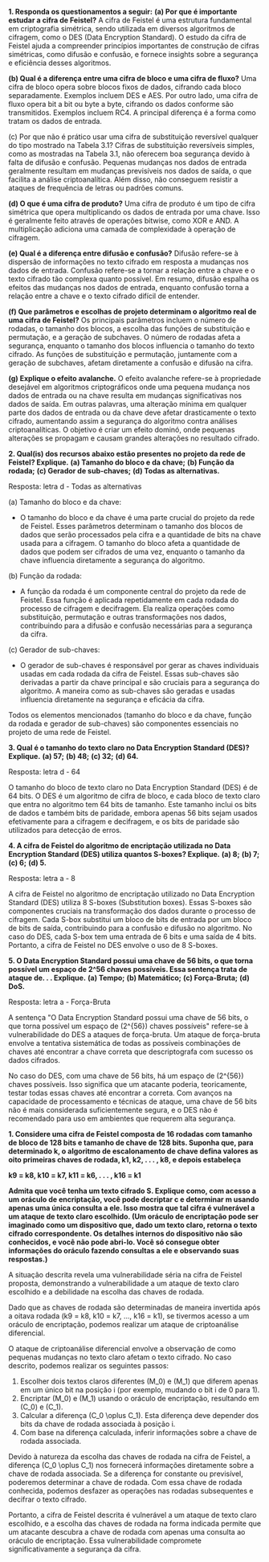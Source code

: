 **1. Responda os questionamentos a seguir:**
**(a) Por que é importante estudar a cifra de Feistel?**
A cifra de Feistel é uma estrutura fundamental em criptografia simétrica, sendo utilizada em diversos algoritmos de cifragem, como o DES (Data Encryption Standard). O estudo da cifra de Feistel ajuda a compreender princípios importantes de construção de cifras simétricas, como difusão e confusão, e fornece insights sobre a segurança e eficiência desses algoritmos.

**(b) Qual é a diferença entre uma cifra de bloco e uma cifra de fluxo?**
Uma cifra de bloco opera sobre blocos fixos de dados, cifrando cada bloco separadamente. Exemplos incluem DES e AES. Por outro lado, uma cifra de fluxo opera bit a bit ou byte a byte, cifrando os dados conforme são transmitidos. Exemplos incluem RC4. A principal diferença é a forma como tratam os dados de entrada.

(c) Por que não é prático usar uma cifra de substituição reversível qualquer do tipo mostrado na Tabela 3.1?
Cifras de substituição reversíveis simples, como as mostradas na Tabela 3.1, não oferecem boa segurança devido à falta de difusão e confusão. Pequenas mudanças nos dados de entrada geralmente resultam em mudanças previsíveis nos dados de saída, o que facilita a análise criptoanalítica. Além disso, não conseguem resistir a ataques de frequência de letras ou padrões comuns.

**(d) O que é uma cifra de produto?**
Uma cifra de produto é um tipo de cifra simétrica que opera multiplicando os dados de entrada por uma chave. Isso é geralmente feito através de operações bitwise, como XOR e AND. A multiplicação adiciona uma camada de complexidade à operação de cifragem.

**(e) Qual é a diferença entre difusão e confusão?**
Difusão refere-se à dispersão de informações no texto cifrado em resposta a mudanças nos dados de entrada. Confusão refere-se a tornar a relação entre a chave e o texto cifrado tão complexa quanto possível. Em resumo, difusão espalha os efeitos das mudanças nos dados de entrada, enquanto confusão torna a relação entre a chave e o texto cifrado difícil de entender.

**(f) Que parâmetros e escolhas de projeto determinam o algoritmo real de uma cifra de Feistel?**
Os principais parâmetros incluem o número de rodadas, o tamanho dos blocos, a escolha das funções de substituição e permutação, e a geração de subchaves. O número de rodadas afeta a segurança, enquanto o tamanho dos blocos influencia o tamanho do texto cifrado. As funções de substituição e permutação, juntamente com a geração de subchaves, afetam diretamente a confusão e difusão na cifra.

**(g) Explique o efeito avalanche.**
O efeito avalanche refere-se à propriedade desejável em algoritmos criptográficos onde uma pequena mudança nos dados de entrada ou na chave resulta em mudanças significativas nos dados de saída. Em outras palavras, uma alteração mínima em qualquer parte dos dados de entrada ou da chave deve afetar drasticamente o texto cifrado, aumentando assim a segurança do algoritmo contra análises criptoanalíticas. O objetivo é criar um efeito dominó, onde pequenas alterações se propagam e causam grandes alterações no resultado cifrado.


**2. Qual(is) dos recursos abaixo estão presentes no projeto da rede de Feistel? Explique.**
**(a) Tamanho do bloco e da chave;**
**(b) Função da rodada;**
**(c) Gerador de sub-chaves;**
**(d) Todas as alternativas.**

Resposta: letra d - Todas as alternativas

(a) Tamanho do bloco e da chave:
   - O tamanho do bloco e da chave é uma parte crucial do projeto da rede de Feistel. Esses parâmetros determinam o tamanho dos blocos de dados que serão processados pela cifra e a quantidade de bits na chave usada para a cifragem. O tamanho do bloco afeta a quantidade de dados que podem ser cifrados de uma vez, enquanto o tamanho da chave influencia diretamente a segurança do algoritmo.

(b) Função da rodada:
   - A função da rodada é um componente central do projeto da rede de Feistel. Essa função é aplicada repetidamente em cada rodada do processo de cifragem e decifragem. Ela realiza operações como substituição, permutação e outras transformações nos dados, contribuindo para a difusão e confusão necessárias para a segurança da cifra.

(c) Gerador de sub-chaves:
   - O gerador de sub-chaves é responsável por gerar as chaves individuais usadas em cada rodada da cifra de Feistel. Essas sub-chaves são derivadas a partir da chave principal e são cruciais para a segurança do algoritmo. A maneira como as sub-chaves são geradas e usadas influencia diretamente na segurança e eficácia da cifra.

Todos os elementos mencionados (tamanho do bloco e da chave, função da rodada e gerador de sub-chaves) são componentes essenciais no projeto de uma rede de Feistel.

**3. Qual é o tamanho do texto claro no Data Encryption Standard (DES)? Explique.**
**(a) 57;**
**(b) 48;**
**(c) 32;**
**(d) 64.**

Resposta: letra d - 64

O tamanho do bloco de texto claro no Data Encryption Standard (DES) é de 64 bits. O DES é um algoritmo de cifra de bloco, e cada bloco de texto claro que entra no algoritmo tem 64 bits de tamanho. Este tamanho inclui os bits de dados e também bits de paridade, embora apenas 56 bits sejam usados efetivamente para a cifragem e decifragem, e os bits de paridade são utilizados para detecção de erros.

**4. A cifra de Feistel do algoritmo de encriptação utilizada no Data Encryption Standard (DES) utiliza quantos S-boxes? Explique.**
**(a) 8;**
**(b) 7;**
**(c) 6;**
**(d) 5.**

Resposta: letra a - 8

A cifra de Feistel no algoritmo de encriptação utilizado no Data Encryption Standard (DES) utiliza 8 S-boxes (Substitution boxes). Essas S-boxes são componentes cruciais na transformação dos dados durante o processo de cifragem. Cada S-box substitui um bloco de bits de entrada por um bloco de bits de saída, contribuindo para a confusão e difusão no algoritmo. No caso do DES, cada S-box tem uma entrada de 6 bits e uma saída de 4 bits. Portanto, a cifra de Feistel no DES envolve o uso de 8 S-boxes.

**5. O Data Encryption Standard possui uma chave de 56 bits, o que torna possível um espaço de 2^56 chaves possíveis. Essa sentença trata de ataque de. . . Explique.**
**(a) Tempo;**
**(b) Matemático;**
**(c) Força-Bruta;**
**(d) DoS.**

Resposta: letra a - Força-Bruta

A sentença "O Data Encryption Standard possui uma chave de 56 bits, o que torna possível um espaço de \(2^{56}\) chaves possíveis" refere-se à vulnerabilidade do DES a ataques de força-bruta. Um ataque de força-bruta envolve a tentativa sistemática de todas as possíveis combinações de chaves até encontrar a chave correta que descriptografa com sucesso os dados cifrados.

No caso do DES, com uma chave de 56 bits, há um espaço de \(2^{56}\) chaves possíveis. Isso significa que um atacante poderia, teoricamente, testar todas essas chaves até encontrar a correta. Com avanços na capacidade de processamento e técnicas de ataque, uma chave de 56 bits não é mais considerada suficientemente segura, e o DES não é recomendado para uso em ambientes que requerem alta segurança.

**1. Considere uma cifra de Feistel composta de 16 rodadas com tamanho de bloco de 128 bits e tamanho de chave de 128 bits. Suponha que, para determinado k, o algoritmo de escalonamento de chave defina valores as oito primeiras chaves de rodada, k1, k2, . . . , k8, e depois estabeleça**

**k9 = k8, k10 = k7, k11 = k6, . . . , k16 = k1**

**Admita que você tenha um texto cifrado S. Explique como, com acesso a um oráculo de encriptação, você pode decriptar c e determinar m usando apenas uma única consulta a ele. Isso mostra que tal cifra é vulnerável a um ataque de texto claro escolhido. (Um oráculo de encriptação pode ser imaginado como um dispositivo que, dado um texto claro, retorna o texto cifrado correspondente. Os detalhes internos do dispositivo não são conhecidos, e você não pode abri-lo. Você só consegue obter informações do oráculo fazendo consultas a ele e observando suas respostas.)**

A situação descrita revela uma vulnerabilidade séria na cifra de Feistel proposta, demonstrando a vulnerabilidade a um ataque de texto claro escolhido e a debilidade na escolha das chaves de rodada.

Dado que as chaves de rodada são determinadas de maneira invertida após a oitava rodada (k9 = k8, k10 = k7, ..., k16 = k1), se tivermos acesso a um oráculo de encriptação, podemos realizar um ataque de criptoanálise diferencial.

O ataque de criptoanálise diferencial envolve a observação de como pequenas mudanças no texto claro afetam o texto cifrado. No caso descrito, podemos realizar os seguintes passos:

1. Escolher dois textos claros diferentes \(M_0\) e \(M_1\) que diferem apenas em um único bit na posição i (por exemplo, mudando o bit i de 0 para 1).
2. Encriptar \(M_0\) e \(M_1\) usando o oráculo de encriptação, resultando em \(C_0\) e \(C_1\).
3. Calcular a diferença \(C_0 \oplus C_1\). Esta diferença deve depender dos bits da chave de rodada associada à posição i.
4. Com base na diferença calculada, inferir informações sobre a chave de rodada associada.

Devido à natureza da escolha das chaves de rodada na cifra de Feistel, a diferença \(C_0 \oplus C_1\) nos fornecerá informações diretamente sobre a chave de rodada associada. Se a diferença for constante ou previsível, poderemos determinar a chave de rodada. Com essa chave de rodada conhecida, podemos desfazer as operações nas rodadas subsequentes e decifrar o texto cifrado.

Portanto, a cifra de Feistel descrita é vulnerável a um ataque de texto claro escolhido, e a escolha das chaves de rodada na forma indicada permite que um atacante descubra a chave de rodada com apenas uma consulta ao oráculo de encriptação. Essa vulnerabilidade compromete significativamente a segurança da cifra.